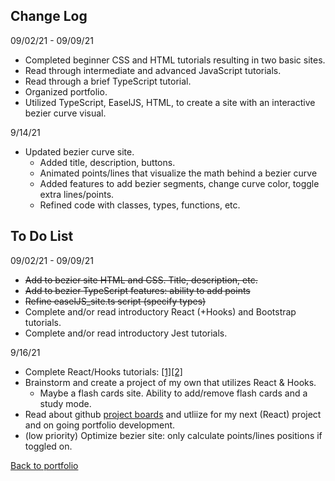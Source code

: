 ## Change Log  
09/02/21 - 09/09/21  
- Completed beginner CSS and HTML tutorials resulting in two basic sites.
- Read through intermediate and advanced JavaScript tutorials.
- Read through a brief TypeScript tutorial.
- Organized portfolio.
- Utilized TypeScript, EaselJS, HTML, to create a site with an interactive bezier curve visual.  
  
9/14/21
- Updated bezier curve site.  
    - Added title, description, buttons.  
    - Animated points/lines that visualize the math behind a bezier curve
    - Added features to add bezier segments, change curve color, toggle extra lines/points.  
    - Refined code with classes, types, functions, etc.
    
## To Do List  
09/02/21 - 09/09/21  
- ~~Add to bezier site HTML and CSS. Title, description, etc.~~  
- ~~Add to bezier TypeScript features: ability to add points~~  
- ~~Refine easelJS_site.ts script (specify types)~~  
- Complete and/or read introductory React (+Hooks) and Bootstrap tutorials.  
- Complete and/or read introductory Jest tutorials.  
  
9/16/21
- Complete React/Hooks tutorials: [[1]](https://reactjs.org/tutorial/tutorial.html)[[2]](https://reactjs.org/docs/hooks-intro.html)  
- Brainstorm and create a project of my own that utilizes React & Hooks.  
    - Maybe a flash cards site. Ability to add/remove flash cards and a study mode.  
- Read about github [project boards](https://docs.github.com/en/issues/organizing-your-work-with-project-boards/managing-project-boards/about-project-boards) and utliize for my next (React) project and on going portfolio development.  
- (low priority) Optimize bezier site: only calculate points/lines positions if toggled on.  
  
[Back to portfolio](https://timblakel.github.io/)